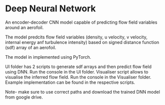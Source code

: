 # Deep Neural Network
An encoder-decoder CNN model capable of predicting flow field variables around an aerofoil.

The model predcits flow field variables (density, u velocity, v velocity, internal energy anf turbulence intensity) based on signed distance function (sdf) array of an aerofoil.

The model in implemented using PyTorch.

UI folder has 2 scripts to generate sdf arrays and then predict flow field using DNN. Run the console in the UI folder.
Visualiser script allows to visualise the inferred flow field. Run the console in the Visualiser folder.  
Example implementation can be found in the respective scripts.

Note- make sure to use correct paths and download the trained DNN model from google drive.

